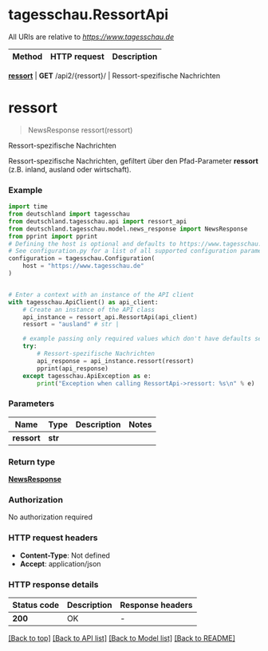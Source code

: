 # tagesschau.RessortApi

All URIs are relative to *https://www.tagesschau.de*

Method | HTTP request | Description
------------- | ------------- | -------------

[**ressort**](RessortApi.md#ressort) | **GET** /api2/{ressort}/ | Ressort-spezifische Nachrichten



# **ressort**
> NewsResponse ressort(ressort)

Ressort-spezifische Nachrichten

Ressort-spezifische Nachrichten, gefiltert über den Pfad-Parameter **ressort** (z.B. inland, ausland oder wirtschaft).

### Example


```python
import time
from deutschland import tagesschau
from deutschland.tagesschau.api import ressort_api
from deutschland.tagesschau.model.news_response import NewsResponse
from pprint import pprint
# Defining the host is optional and defaults to https://www.tagesschau.de
# See configuration.py for a list of all supported configuration parameters.
configuration = tagesschau.Configuration(
    host = "https://www.tagesschau.de"
)


# Enter a context with an instance of the API client
with tagesschau.ApiClient() as api_client:
    # Create an instance of the API class
    api_instance = ressort_api.RessortApi(api_client)
    ressort = "ausland" # str | 

    # example passing only required values which don't have defaults set
    try:
        # Ressort-spezifische Nachrichten
        api_response = api_instance.ressort(ressort)
        pprint(api_response)
    except tagesschau.ApiException as e:
        print("Exception when calling RessortApi->ressort: %s\n" % e)
```


### Parameters

Name | Type | Description  | Notes
------------- | ------------- | ------------- | -------------
 **ressort** | **str**|  |

### Return type

[**NewsResponse**](NewsResponse.md)

### Authorization

No authorization required

### HTTP request headers

 - **Content-Type**: Not defined
 - **Accept**: application/json


### HTTP response details

| Status code | Description | Response headers |
|-------------|-------------|------------------|
**200** | OK |  -  |

[[Back to top]](#) [[Back to API list]](../README.md#documentation-for-api-endpoints) [[Back to Model list]](../README.md#documentation-for-models) [[Back to README]](../README.md)

